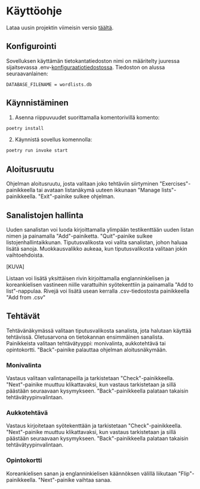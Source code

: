 # Käyttöohje

Lataa uusin projektin viimeisin versio [täältä](https://github.com/h4lk0/ot-harjoitustyo/releases).

## Konfigurointi

Sovelluksen käyttämän tietokantatiedoston nimi on määritelty juuressa sijaitsevassa .env-[konfiguraatiotiedostossa](https://github.com/h4lk0/ot-harjoitustyo/blob/master/Projekti/.env). Tiedoston on alussa seuraavanlainen:

```
DATABASE_FILENAME = wordlists.db
```
## Käynnistäminen

1. Asenna riippuvuudet suorittamalla komentorivillä komento:

```bash
poetry install
```

2. Käynnistä sovellus komennolla:

```bash
poetry run invoke start
```

## Aloitusruutu

Ohjelman aloitusruutu, josta valitaan joko tehtäviin siirtyminen "Exercises"-painikkeella tai avataan listanäkymä uuteen ikkunaan "Manage lists"-painikkeella. "Exit"-painike sulkee ohjelman.

## Sanalistojen hallinta

Uuden sanalistan voi luoda kirjoittamalla ylimpään testikenttään uuden listan nimen ja painamalla "Add"-painiketta. "Quit"-painike sulkee listojenhallintaikkunan.
Tiputusvalikosta voi valita sanalistan, johon haluaa lisätä sanoja. Muokkausvalikko aukeaa, kun tiputusvalikosta valitaan jokin vaihtoehdoista.

[KUVA]

Listaan voi lisätä yksittäisen rivin kirjoittamalla englanninkielisen ja koreankielisen vastineen niille varattuihin syötekenttiin ja painamalla "Add to list"-nappulaa. Rivejä voi lisätä usean kerralla .csv-tiedostosta painikkeella "Add from .csv"

## Tehtävät

Tehtävänäkymässä valitaan tiputusvalikosta sanalista, jota halutaan käyttää tehtävissä. Oletusarvona on tietokannan ensimmäinen sanalista. Painikkeista valitaan tehtävätyyppi: monivalinta, aukkotehtävä tai opintokortti. "Back"-painike palauttaa ohjelman aloitusnäkymään.

### Monivalinta

Vastaus valitaan valintanapeilla ja tarkistetaan "Check"-painikkeella. "Next"-painike muuttuu klikattavaksi, kun vastaus tarkistetaan ja sillä päästään seuraavaan kysymykseen. "Back"-painikkeella palataan takaisin tehtävätyypinvalintaan.

### Aukkotehtävä

Vastaus kirjoitetaan syötekenttään ja tarkistetaan "Check"-painikkeella. "Next"-painike muuttuu klikattavaksi, kun vastaus tarkistetaan ja sillä päästään seuraavaan kysymykseen. "Back"-painikkeella palataan takaisin tehtävätyypinvalintaan.

### Opintokortti

Koreankielisen sanan ja englanninkielisen käännöksen välillä liikutaan "Flip"-painikkeella. "Next"-painike vaihtaa sanaa.
